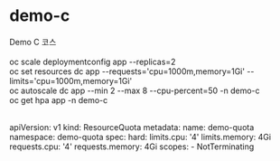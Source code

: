 # demo-c

Demo C 코스
<BR>
<BR>
oc scale deploymentconfig app --replicas=2
<BR>
oc set resources dc app --requests='cpu=1000m,memory=1Gi' --limits='cpu=1000m,memory=1Gi'
<BR>
oc autoscale dc app --min 2 --max 8 --cpu-percent=50 -n demo-c
<BR>
oc get hpa app -n demo-c


<BR>
apiVersion: v1
kind: ResourceQuota
metadata:
  name: demo-quota
  namespace: demo-quota
spec:
  hard:
    limits.cpu: '4'
    limits.memory: 4Gi
    requests.cpu: '4'
    requests.memory: 4Gi
  scopes:
    - NotTerminating
    
